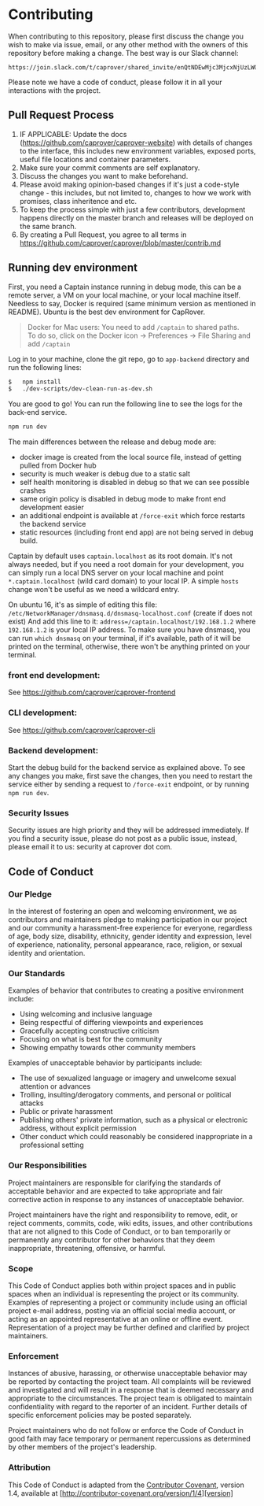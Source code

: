 # Contributing

When contributing to this repository, please first discuss the change you wish to make via issue,
email, or any other method with the owners of this repository before making a change. The best way is our Slack channel:

```
https://join.slack.com/t/caprover/shared_invite/enQtNDEwMjc3MjcxNjUzLWQ4YjljN2JiMGU5Nzk5NjcwMDEzNDNiMTNkOTVhNTA4YTYwOThkNDkyMTlkMDFhMzAzOTA5YjcwY2E4NWRkYzk
```


Please note we have a code of conduct, please follow it in all your interactions with the project.

## Pull Request Process

1. IF APPLICABLE: Update the docs (https://github.com/caprover/caprover-website) with details of changes to the interface, this includes new environment 
   variables, exposed ports, useful file locations and container parameters.
2. Make sure your commit comments are self explanatory.
3. Discuss the changes you want to make beforehand.
4. Please avoid making opinion-based changes if it's just a code-style change - this includes, but not limited to, changes to how we work with promises, class inheritence and etc.
5. To keep the process simple with just a few contributors, development happens directly on the master branch
   and releases will be deployed on the same branch.
6. By creating a Pull Request, you agree to all terms in https://github.com/caprover/caprover/blob/master/contrib.md
   
## Running dev environment

First, you need a Captain instance running in debug mode, this can be a remote server, a VM on your local machine,
or your local machine itself. Needless to say, Docker is required (same minimum version as mentioned in README). Ubuntu is the best dev environment for CapRover.

> Docker for Mac users: You need to add `/captain` to shared paths.  
> To do so, click on the Docker icon -> Preferences -> File Sharing and add `/captain`

Log in to your machine, clone the git repo, go to `app-backend` directory and run the following lines:

```bash
$   npm install
$   ./dev-scripts/dev-clean-run-as-dev.sh
```
You are good to go! You can run the following line to see the logs for the back-end service.

```bash
npm run dev
```
The main differences between the release and debug mode are:
- docker image is created from the local source file, instead of getting pulled from Docker hub
- security is much weaker is debug due to a static salt
- self health monitoring is disabled in debug so that we can see possible crashes
- same origin policy is disabled in debug mode to make front end development easier
- an additional endpoint is available at `/force-exit` which force restarts the backend service
- static resources (including front end app) are not being served in debug build.

Captain by default uses `captain.localhost` as its root domain. It's not always needed, but if you need a root
domain for your development, you can simply run a local DNS server on your local machine and point
`*.captain.localhost` (wild card domain) to your local IP. A simple `hosts` change won't be useful as we need a wildcard entry.

On ubuntu 16, it's as simple of editing this file:
`/etc/NetworkManager/dnsmasq.d/dnsmasq-localhost.conf` (create if does not exist)
And add this line to it: `address=/captain.localhost/192.168.1.2` where `192.168.1.2` is your local IP address.
To make sure you have dnsmasq, you can run `which dnsmasq` on your terminal, if it's available,
path of it will be printed on the terminal, otherwise, there won't be anything printed on your terminal.


### front end development:
See https://github.com/caprover/caprover-frontend

### CLI development:

See https://github.com/caprover/caprover-cli

### Backend development:
Start the debug build for the backend service as explained above. To see any changes you make,
first save the changes, then you need to restart the service either by sending a request to `/force-exit` endpoint,
or by running `npm run dev`.

### Security Issues
Security issues are high priority and they will be addressed immediately. If you find a security issue, please do not post as a public issue, instead, please email it to us: security at caprover dot com.


## Code of Conduct

### Our Pledge

In the interest of fostering an open and welcoming environment, we as
contributors and maintainers pledge to making participation in our project and
our community a harassment-free experience for everyone, regardless of age, body
size, disability, ethnicity, gender identity and expression, level of experience,
nationality, personal appearance, race, religion, or sexual identity and
orientation.

### Our Standards

Examples of behavior that contributes to creating a positive environment
include:

* Using welcoming and inclusive language
* Being respectful of differing viewpoints and experiences
* Gracefully accepting constructive criticism
* Focusing on what is best for the community
* Showing empathy towards other community members

Examples of unacceptable behavior by participants include:

* The use of sexualized language or imagery and unwelcome sexual attention or
advances
* Trolling, insulting/derogatory comments, and personal or political attacks
* Public or private harassment
* Publishing others' private information, such as a physical or electronic
  address, without explicit permission
* Other conduct which could reasonably be considered inappropriate in a
  professional setting

### Our Responsibilities

Project maintainers are responsible for clarifying the standards of acceptable
behavior and are expected to take appropriate and fair corrective action in
response to any instances of unacceptable behavior.

Project maintainers have the right and responsibility to remove, edit, or
reject comments, commits, code, wiki edits, issues, and other contributions
that are not aligned to this Code of Conduct, or to ban temporarily or
permanently any contributor for other behaviors that they deem inappropriate,
threatening, offensive, or harmful.

### Scope

This Code of Conduct applies both within project spaces and in public spaces
when an individual is representing the project or its community. Examples of
representing a project or community include using an official project e-mail
address, posting via an official social media account, or acting as an appointed
representative at an online or offline event. Representation of a project may be
further defined and clarified by project maintainers.

### Enforcement

Instances of abusive, harassing, or otherwise unacceptable behavior may be
reported by contacting the project team. All
complaints will be reviewed and investigated and will result in a response that
is deemed necessary and appropriate to the circumstances. The project team is
obligated to maintain confidentiality with regard to the reporter of an incident.
Further details of specific enforcement policies may be posted separately.

Project maintainers who do not follow or enforce the Code of Conduct in good
faith may face temporary or permanent repercussions as determined by other
members of the project's leadership.

### Attribution

This Code of Conduct is adapted from the [Contributor Covenant][homepage], version 1.4,
available at [http://contributor-covenant.org/version/1/4][version]

[homepage]: http://contributor-covenant.org
[version]: http://contributor-covenant.org/version/1/4/
